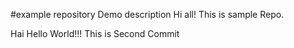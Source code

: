 #example repository
Demo description
Hi all! This is sample Repo.

Hai Hello World!!!
This is Second Commit
